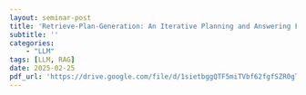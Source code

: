 ```yaml
---
layout: seminar-post
title: 'Retrieve-Plan-Generation: An Iterative Planning and Answering Framework for Knowledge-Intensive LLM Generation'
subtitle: ''
categories:
    - "LLM"
tags: [LLM, RAG]
date: 2025-02-25
pdf_url: 'https://drive.google.com/file/d/1sietbggQTF5miTVbf62fgfSZR0gT8wUI/preview'
---
```

